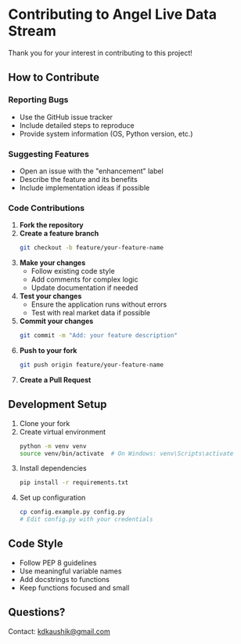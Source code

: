 # Contributing to Angel Live Data Stream

Thank you for your interest in contributing to this project! 

## How to Contribute

### Reporting Bugs
- Use the GitHub issue tracker
- Include detailed steps to reproduce
- Provide system information (OS, Python version, etc.)

### Suggesting Features
- Open an issue with the "enhancement" label
- Describe the feature and its benefits
- Include implementation ideas if possible

### Code Contributions

1. **Fork the repository**
2. **Create a feature branch**
   ```bash
   git checkout -b feature/your-feature-name
   ```
3. **Make your changes**
   - Follow existing code style
   - Add comments for complex logic
   - Update documentation if needed
4. **Test your changes**
   - Ensure the application runs without errors
   - Test with real market data if possible
5. **Commit your changes**
   ```bash
   git commit -m "Add: your feature description"
   ```
6. **Push to your fork**
   ```bash
   git push origin feature/your-feature-name
   ```
7. **Create a Pull Request**

## Development Setup

1. Clone your fork
2. Create virtual environment
   ```bash
   python -m venv venv
   source venv/bin/activate  # On Windows: venv\Scripts\activate
   ```
3. Install dependencies
   ```bash
   pip install -r requirements.txt
   ```
4. Set up configuration
   ```bash
   cp config.example.py config.py
   # Edit config.py with your credentials
   ```

## Code Style

- Follow PEP 8 guidelines
- Use meaningful variable names
- Add docstrings to functions
- Keep functions focused and small

## Questions?

Contact: kdkaushik@gmail.com